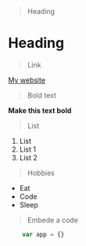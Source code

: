 > Heading

# Heading


> Link

[My website](https:www.ngafua.com)


> Bold text

**Make this text bold**

> List

1. List
2. List 1
3. List 2

> Hobbies

+ Eat
+ Code
+ Sleep

> Embede a code

```js
	var app = {}
```